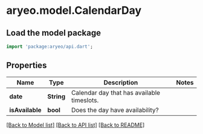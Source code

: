 # aryeo.model.CalendarDay

## Load the model package
```dart
import 'package:aryeo/api.dart';
```

## Properties
Name | Type | Description | Notes
------------ | ------------- | ------------- | -------------
**date** | **String** | Calendar day that has available timeslots. | 
**isAvailable** | **bool** | Does the day have availability? | 

[[Back to Model list]](../README.md#documentation-for-models) [[Back to API list]](../README.md#documentation-for-api-endpoints) [[Back to README]](../README.md)


